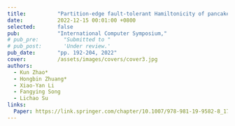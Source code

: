 ```yaml
---
title:          "Partition-edge fault-tolerant Hamiltonicity of pancake graphs"
date:           2022-12-15 00:01:00 +0800
selected:       false
pub:            "International Computer Symposium,"
# pub_pre:        "Submitted to "
# pub_post:       'Under review.'
pub_date:       "pp. 192-204, 2022"
cover:          /assets/images/covers/cover3.jpg
authors:
  - Kun Zhao*
  - Hongbin Zhuang*
  - Xiao-Yan Li
  - Fangying Song
  - Lichao Su
links:
  Paper: https://link.springer.com/chapter/10.1007/978-981-19-9582-8_17
---
```

